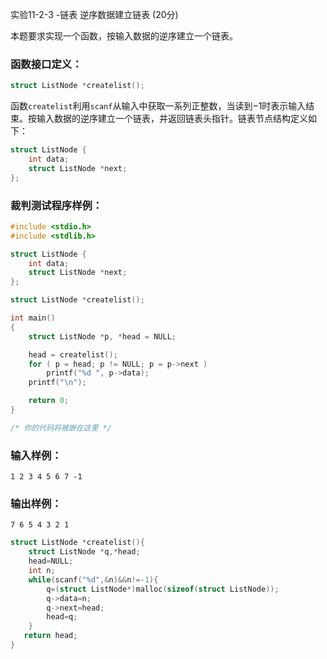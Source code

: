 实验11-2-3 -链表 逆序数据建立链表 (20分)

本题要求实现一个函数，按输入数据的逆序建立一个链表。

### 函数接口定义：

```c++
struct ListNode *createlist();
```

函数`createlist`利用`scanf`从输入中获取一系列正整数，当读到−1时表示输入结束。按输入数据的逆序建立一个链表，并返回链表头指针。链表节点结构定义如下：

```c++
struct ListNode {
    int data;
    struct ListNode *next;
};
```

### 裁判测试程序样例：

```c++
#include <stdio.h>
#include <stdlib.h>

struct ListNode {
    int data;
    struct ListNode *next;
};

struct ListNode *createlist();

int main()
{
    struct ListNode *p, *head = NULL;

    head = createlist();
    for ( p = head; p != NULL; p = p->next )
        printf("%d ", p->data);
    printf("\n");

    return 0;
}

/* 你的代码将被嵌在这里 */
```

### 输入样例：

```in
1 2 3 4 5 6 7 -1
```

### 输出样例：

```out
7 6 5 4 3 2 1 
```



```c++
struct ListNode *createlist(){
    struct ListNode *q,*head;
    head=NULL;
    int n;
    while(scanf("%d",&n)&&n!=-1){
        q=(struct ListNode*)malloc(sizeof(struct ListNode));
        q->data=n;
        q->next=head;
        head=q;
    }
   return head;
}
```


